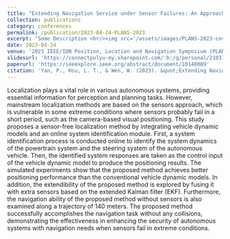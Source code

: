```yaml
---
title: "Extending Navigation Service under Sensor Failures: An Approach by Integrating System Identification and Vehicle Dynamic Model"
collection: publications
category: conferences
permalink: /publication/2023-04-24-PLANS-2023
excerpt: "Some Description <br/><img src='/assets/images/PLANS-2023-cover.jpg' width = '500'>"
date: 2023-04-24
venue: '2023 IEEE/ION Position, Location and Navigation Symposium (PLANS)'
slidesurl: 'https://connectpolyu-my.sharepoint.com/:b:/g/personal/21037203r_connect_polyu_hk/ERlwMXv3fElAp-_oNi-q1cMBjKlKC4XaGnjflEtspzC19Q?e=HFiMIF'
paperurl: 'https://ieeexplore.ieee.org/abstract/document/10140089'
citation: 'Yan, P., Hsu, L. T., & Wen, W. (2023). &quot;Extending Navigation Service under Sensor Failures: An Approach by Integrating System Identification and Vehicle Dynamic Model&quot;. In <i>2023 IEEE/ION Position, Location and Navigation Symposium (PLANS)</i> (pp. 630-636). IEEE.'
---
```


Localization plays a vital role in various autonomous systems, providing essential information for perception and planning tasks. However, mainstream localization methods are based on the sensors approach, which is vulnerable in some extreme conditions where sensors probably fail in a short period, such as the camera-based visual positioning. This study proposes a sensor-free localization method by integrating vehicle dynamic models and an online system identification module. First, a system identification process is conducted online to identify the system dynamics of the powertrain system and the steering system of the autonomous vehicle. Then, the identified system responses are taken as the control input of the vehicle dynamic model to produce the positioning results. The simulated experiments show that the proposed method achieves better positioning performance than the conventional vehicle dynamic models. In addition, the extendibility of the proposed method is explored by fusing it with extra sensors based on the extended Kalman filter (EKF). Furthermore, the navigation ability of the proposed method without sensors is also examined along a trajectory of 140 meters. The proposed method successfully accomplishes the navigation task without any collisions, demonstrating the effectiveness in enhancing the security of autonomous systems with navigation needs when sensors fail in extreme conditions.